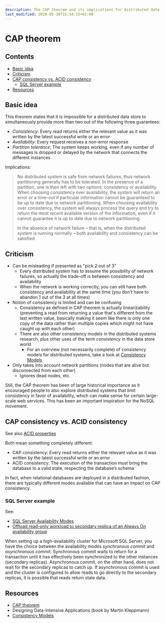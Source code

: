 ```yaml
---
description: The CAP theorem and its implications for distributed data stores
last_modified: 2020-05-30T15:54:15+02:00
---
```


# CAP theorem

## Contents

-   [Basic idea](#basic-idea)
-   [Criticism](#criticism)
-   [CAP consistency vs. ACID consistency](#cap-consistency-vs-acid-consistency)
    -   [SQL Server example](#sql-server-example)
-   [Resources](#resources)

## Basic idea

This theorem states that it is impossible for a distributed data store to simultaneously provide more than two out of the following three guarantees:

-   _Consistency_: Every read returns either the relevant value as it was written by the latest successful write or an error
-   _Availability_: Every request receives a non-error response
-   _Partition tolerance_: The system keeps working, even if any number of messages is dropped or delayed by the network that connects the different instances

Implications:

> No distributed system is safe from network failures, thus network partitioning generally has to be tolerated. In the presence of a partition, one is then left with two options: consistency or availability. When choosing consistency over availability, the system will return an error or a time-out if particular information cannot be guaranteed to be up to date due to network partitioning. When choosing availability over consistency, the system will always process the query and try to return the most recent available version of the information, even if it cannot guarantee it is up to date due to network partitioning.
>
> In the absence of network failure – that is, when the distributed system is running normally – both availability and consistency can be satisfied

## Criticism

-   Can be misleading if presented as "pick 2 out of 3"
    -   Every distributed system has to assume the possibility of network failures, so actually the trade-off is between consistency and availability
    -   When the network is working correctly, you can still have both consistency and availability at the same time (you don't have to abandon 1 out of the 3 at all times)
-   Notion of consistency is limited and can be confusing
    -   Consistency as defined in CAP theorem is actually linearizability (preventing a read from returning a value that's different from the last written value, basically making it seem like there is only one copy of the data rather than multiple copies which might not have caught up with each other)
    -   There are also other consistency models in the distributed systems research, plus other uses of the term _consistency_ in the data store world
        -   For an overview (not necessarily complete) of consistency models for distributed systems, take a look at [Consistency Models](https://jepsen.io/consistency)
-   Only takes into account network partitions (nodes that are alive but disconnected from each other)
    -   Ignores dead nodes, etc.

Still, the CAP theorem has been of large historical importance as it encouraged people to also explore distributed systems that limit consistency in favor of availability, which can make sense for certain large-scale web services. This has been an important inspiration for the NoSQL movement.

## CAP consistency vs. ACID consistency

See also [ACID properties](./sql/ACID.md)

Both mean something completely different:

-   CAP consistency: Every read returns either the relevant value as it was written by the latest successful write or an error
-   ACID consistency: The execution of the transaction must bring the database to a valid state, respecting the database’s schema

In fact, when relational databases are deployed in a distributed fashion, there are typically different modes available that can have an impact on CAP consistency. 

### SQL Server example

See: 

-   [SQL Server Availability Modes](https://docs.microsoft.com/en-us/sql/database-engine/availability-groups/windows/availability-modes-always-on-availability-groups?view=sql-server-2017)
-   [Offload read-only workload to secondary replica of an Always On availability group](https://docs.microsoft.com/en-us/sql/database-engine/availability-groups/windows/active-secondaries-readable-secondary-replicas-always-on-availability-groups?view=sql-server-2017)

When setting up a high-availability cluster for Microsoft SQL Server, you have the choice between the availability modes _synchronous commit_ and _asynchronous commit_. Synchronous commit waits to return for a transaction until it has effectively been synchronized to the other instances (secondary replicas). Asynchronous commit, on the other hand, does not wait for the secondary replicas to catch up. If asynchronous commit is used and the cluster is configured to allow reads to go directly to the secondary replicas, it is possible that reads return stale data.

## Resources

-   [CAP theorem](https://en.wikipedia.org/wiki/CAP_theorem)
-   Designing Data-Intensive Applications (book by Martin Kleppmann)
-   [Consistency Models](https://jepsen.io/consistency)
